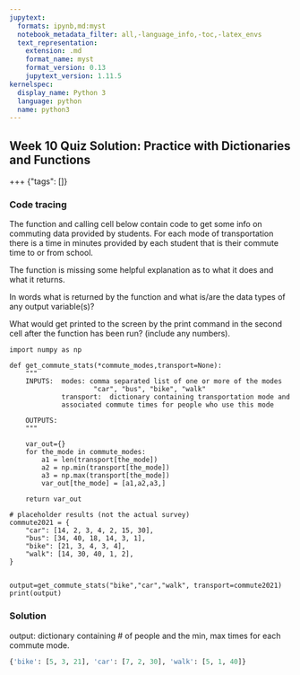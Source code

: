 ```yaml
---
jupytext:
  formats: ipynb,md:myst
  notebook_metadata_filter: all,-language_info,-toc,-latex_envs
  text_representation:
    extension: .md
    format_name: myst
    format_version: 0.13
    jupytext_version: 1.11.5
kernelspec:
  display_name: Python 3
  language: python
  name: python3
---
```


## Week 10 Quiz Solution:  Practice with Dictionaries and Functions

+++ {"tags": []}

### Code tracing

The function and calling cell below contain code to get some info on commuting data provided by students.  For each mode of transportation there is a time in minutes provided by each student that is their commute time to or from school.

The function is missing some helpful explanation as to what it does and what it returns.

In words what is returned by the function and what is/are the data types of any output variable(s)?

What would get printed to the screen by the print command in the second cell after the function has been run? (include any numbers).

```{code-cell} ipython3
import numpy as np

def get_commute_stats(*commute_modes,transport=None):
    """
    INPUTS:  modes: comma separated list of one or more of the modes
                     "car", "bus", "bike", "walk"
             transport:  dictionary containing transportation mode and 
             associated commute times for people who use this mode    
    
    OUTPUTS:  
    """

    var_out={}
    for the_mode in commute_modes:
        a1 = len(transport[the_mode])
        a2 = np.min(transport[the_mode])
        a3 = np.max(transport[the_mode])
        var_out[the_mode] = [a1,a2,a3,]
        
    return var_out
```

```{code-cell} ipython3
# placeholder results (not the actual survey)
commute2021 = {
    "car": [14, 2, 3, 4, 2, 15, 30],
    "bus": [34, 40, 18, 14, 3, 1],
    "bike": [21, 3, 4, 3, 4],
    "walk": [14, 30, 40, 1, 2],
}


output=get_commute_stats("bike","car","walk", transport=commute2021)
print(output)
```

### Solution

output: dictionary containing # of people and the min, max times for each commute mode.

```python
{'bike': [5, 3, 21], 'car': [7, 2, 30], 'walk': [5, 1, 40]}
```
